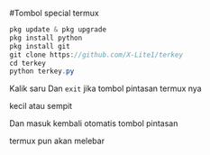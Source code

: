 #Tombol special termux

```java
pkg update & pkg upgrade
pkg install python
pkg install git
git clone https://github.com/X-Lite1/terkey
cd terkey
python terkey.py
```

Kalik saru
Dan ```exit``` jika tombol pintasan termux nya 

kecil atau sempit

Dan masuk kembali otomatis tombol pintasan 

termux pun akan melebar



